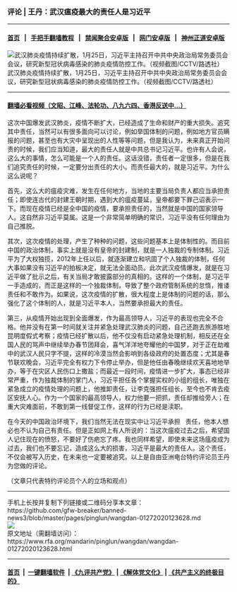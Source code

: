 ### 评论 | 王丹：武汉瘟疫最大的责任人是习近平
------------------------

#### [首页](https://github.com/gfw-breaker/banned-news3/blob/master/README.md) &nbsp;&nbsp;|&nbsp;&nbsp; [手把手翻墙教程](https://github.com/gfw-breaker/guides/wiki) &nbsp;&nbsp;|&nbsp;&nbsp; [禁闻聚合安卓版](https://github.com/gfw-breaker/bn-android) &nbsp;&nbsp;|&nbsp;&nbsp; [网门安卓版](https://github.com/oGate2/oGate) &nbsp;&nbsp;|&nbsp;&nbsp; [神州正道安卓版](https://github.com/SzzdOgate/update) 



<div id="headerimg">
 <img alt="武汉肺炎疫情持续扩散，1月25日，习近平主持召开中共中央政治局常务委员会会议，研究新型冠状病毒感染的肺炎疫情防控工作。（视频截图/CCTV/路透社）" src="https://www.rfa.org/mandarin/pinglun/wangdan/wangdan-01272020123628.html/xijingping.jpg/@@images/7f3eb657-1e23-4d4d-91ad-995a2998fe7f.jpeg" title="武汉肺炎疫情持续扩散，1月25日，习近平主持召开中共中央政治局常务委员会会议，研究新型冠状病毒感染的肺炎疫情防控工作。（视频截图/CCTV/路透社）"/>
 <div id="headerimgcontents">
  <div id="headerimgcaption">
   <span>
    武汉肺炎疫情持续扩散，1月25日，习近平主持召开中共中央政治局常务委员会会议，研究新型冠状病毒感染的肺炎疫情防控工作。（视频截图/CCTV/路透社）
   </span>
   <!-- zoomattribute -->
  </div>
  <!-- headerimgcaption -->
 </div>
 <!-- headerimagecontents -->
</div>

<hr/>


#### [翻墙必看视频（文昭、江峰、法轮功、八九六四、香港反送中...）](http://167.172.214.107/home.html)

<div id="storytext">
 <div>
  <div class="slot_header">
  </div>
 </div>
 <p>
  这次中国爆发武汉肺炎，疫情不断扩大，已经造成了生命和财产的重大损失。追究其中责任，当然可以有很多面向可以讨论，例如举国体制的问题，例如地方官员瞒报的问题，甚至也有大灾中呈现出的人性等等问题，但是我认为，未来真正开始问责的时候，我们应当知道，最大的责任人就是中共总书记习近平。也许有人会说，这么大的事情，怎么可能是一个人的责任。这话没错，责任者一定很多，但是在我们追究责任的时候，一定要分出责任的大小。而责任最大的，就是习近平。为什么这么说呢？
 </p>
 <p>
  首先，这么大的瘟疫灾难，发生在任何地方，当地的主要当局负责人都应当承担责任；即使连古代的封建王朝时期，遇到大的瘟疫蔓延，皇帝都要下罪己诏表示一下。而现在疫情已经是全中国的疫情，要承担责任的，当然就是中国的国家领导人。这自然非习近平莫属。这是一个非常简单明确的常识，习近平没有任何理由为自己推脱。
 </p>
 <p>
  其次，这次疫情的处理，产生了种种的问题，这些问题基本上是体制性的。而目前中国的政治体制，事实上就是没有皇帝的封建制，就是一人独裁的专制体制。习近平为了大权独揽，2012年上任以后，就逐渐建立和巩固了个人独裁的体制，任何大事如果没有习近平的拍板决定，就无法全面动员。此次武汉疫情爆发，就是在习近平做了批示之后，有关当局才敢披露部分的真相的。这样的一个体制，是习近平一手造成的，而正是这样的一个独裁体制，导致了整个政府管制系统的怠惰，推诿责任和不敢作为。如果说，这次疫情的扩散，很大程度上是体制的问题的话，那么强化了这个体制的人，就是习近平本人，当然要承担最大的责任。
 </p>
 <p>
  第三，从疫情开始出现到全面爆发，作为最高领导人，习近平的表现也完全不合格。他并没有在第一时间就关注并紧急处理武汉肺炎的问题，自己还跑去旅游胜地昆明度假式考察；疫情已经扩散以后，他不仅没有启动紧急处理机制，相反还在全国人民的骂声中继续举办春节团拜会，喜气洋洋地夸耀他的中国梦，对于正在劫难中的武汉人民只字不提，这样的冷漠当然会影响到各级政府的处置态度；尤其是春节联欢晚会，习近平完全有权力下令停止举办，但是他任由春晚继续欢天喜地地举办，等于在灾区人民伤口上撒盐；而最近一段时间，疫情进一步扩大，事态已经非常严重，作为独裁体制的掌门人，习近平担任各个掌握实权的小组的组长，唯独在紧急成立的疫情处理的问题上，他推卸责任，让李克强担任组长，至今也不肯去疫区安抚人心。作为一个国家的最高领导人，权力他要一把抓，责任却推给旁人；在重大灾难面前，不敢到第一线督促工作，这样的行为已经是渎职。
 </p>
 <p>
  在今天的中国政治环境下，我们当然无法在现实中让习近平承担   责任，他本人想必也不认为自己有责任。但是正如网上有人所说的：当这次瘟疫过去之后，希望国人记住现在的愤怒，不要好了伤疤忘了疼。我也同样希望，即使未来这场瘟疫成为过去，我们也不要忘记，造成这么大的损害，习近平是最大的责任人。这个责任，不仅会被写入历史，在未来也一定要被追究。以上是自由亚洲电台特约评论员王丹为您做的评论。
 </p>
 <p>
 </p>
 <p>
  （文章只代表特约评论员个人的立场和观点）
 </p>
</div>

<hr/>
手机上长按并复制下列链接或二维码分享本文章：<br/>
https://github.com/gfw-breaker/banned-news3/blob/master/pages/pinglun/wangdan-01272020123628.md <br/>
<a href='https://github.com/gfw-breaker/banned-news3/blob/master/pages/pinglun/wangdan-01272020123628.md'><img src='https://github.com/gfw-breaker/banned-news3/blob/master/pages/pinglun/wangdan-01272020123628.md.png'/></a> <br/>
原文地址（需翻墙访问）：https://www.rfa.org/mandarin/pinglun/wangdan/wangdan-01272020123628.html


------------------------
#### [首页](https://github.com/gfw-breaker/banned-news3/blob/master/README.md) &nbsp;|&nbsp; [一键翻墙软件](https://github.com/gfw-breaker/nogfw/blob/master/README.md) &nbsp;| [《九评共产党》](https://github.com/gfw-breaker/9ping.md/blob/master/README.md#九评之一评共产党是什么) | [《解体党文化》](https://github.com/gfw-breaker/jtdwh.md/blob/master/README.md) | [《共产主义的终极目的》](https://github.com/gfw-breaker/gczydzjmd.md/blob/master/README.md)


<img src='http://gfw-breaker.win/banned-news3/pages/pinglun/wangdan-01272020123628.md' width='0px' height='0px'/>